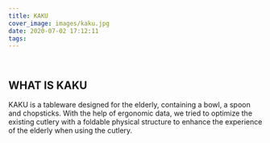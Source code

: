 ```yaml
---
title: KAKU
cover_image: images/kaku.jpg
date: 2020-07-02 17:12:11
tags:
---
```


<p style="text-align: center;">
<img alt="" src="https://s2.loli.net/2022/01/12/TsqVp17I9F6rGcl.jpg"  /></p>

<p style="text-align: center; ">
<img alt="" src="https://s2.loli.net/2022/01/12/7vhLsVr3xo9a8jk.jpg"  /></p>

## WHAT IS KAKU

KAKU is a tableware designed for the elderly, containing a bowl, a spoon and chopsticks. With the help of ergonomic data, we tried to optimize the existing cutlery with a foldable physical structure to enhance the experience of the elderly when using the cutlery.


